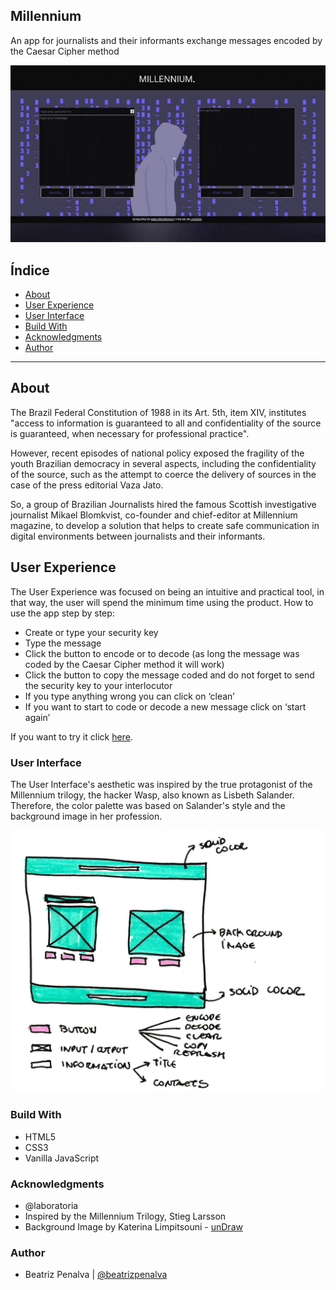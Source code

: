 ## Millennium
An app for journalists and their informants exchange messages encoded by the Caesar Cipher method 

![WebbApp](src/img/vd_readme_app.gif)

## Índice

* [About](#about)
* [User Experience](#user-experience)
* [User Interface](#user-interface)
* [Build With](#build-with)
* [Acknowledgments](#acknowledgments)
* [Author](#author)

***

## About

The Brazil Federal Constitution of 1988 in its Art. 5th, item XIV, institutes "access to information is guaranteed to all and confidentiality of the source is guaranteed, when necessary for professional practice". 

However, recent episodes of national policy exposed the fragility of the youth Brazilian democracy in several aspects, including the confidentiality of the source, such as the attempt to coerce the delivery of sources in the case of the press editorial Vaza Jato. 
 
So, a group of Brazilian Journalists hired the famous Scottish investigative journalist Mikael Blomkvist, co-founder and chief-editor at Millennium magazine, to develop a solution that helps to create safe communication in digital environments between journalists and their informants. 


## User Experience

The User Experience was focused on being an intuitive and practical tool, in that way, the user will spend the minimum time using the product. 
How to use the app step by step:
 
* Create or type your security key
* Type the message
* Click the button  to encode or to decode (as long the message was coded by the Caesar Cipher method it will work) 
* Click the button to copy the message coded and do not forget to send the security key to your interlocutor
* If you type anything wrong you can click on ‘clean’
* If you want to start to code or decode a new message click on ‘start again’

If you want to try it click [here](https://beatrizpenalva.github.io/SAP005-cipher/).

### User Interface

The User Interface's aesthetic was inspired by the true protagonist of the Millennium trilogy, the hacker Wasp, also known as Lisbeth Salander. Therefore, the color palette was based on Salander's style and the background image in her profession.

![Sketch](src/img/sketch.png)

### Build With

* HTML5
* CSS3
* Vanilla JavaScript

### Acknowledgments

* @laboratoria
* Inspired by the Millennium Trilogy, Stieg Larsson
* Background Image by Katerina Limpitsouni - [unDraw](https://undraw.co/)

### Author

* Beatriz Penalva | [@beatrizpenalva](https://github.com/beatrizpenalva)